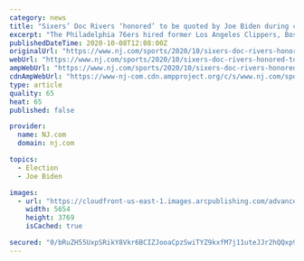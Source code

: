 ```yaml
---
category: news
title: "Sixers’ Doc Rivers ‘honored’ to be quoted by Joe Biden during campaign speech in Gettysburg"
excerpt: "The Philadelphia 76ers hired former Los Angeles Clippers, Boston Celtics and Orlando Magic head coach Doc Rivers to replace Brett Brown."
publishedDateTime: 2020-10-08T12:08:00Z
originalUrl: "https://www.nj.com/sports/2020/10/sixers-doc-rivers-honored-to-be-quoted-by-joe-biden-during-campaign-speech-in-gettysburg.html"
webUrl: "https://www.nj.com/sports/2020/10/sixers-doc-rivers-honored-to-be-quoted-by-joe-biden-during-campaign-speech-in-gettysburg.html"
ampWebUrl: "https://www.nj.com/sports/2020/10/sixers-doc-rivers-honored-to-be-quoted-by-joe-biden-during-campaign-speech-in-gettysburg.html?outputType=amp"
cdnAmpWebUrl: "https://www-nj-com.cdn.ampproject.org/c/s/www.nj.com/sports/2020/10/sixers-doc-rivers-honored-to-be-quoted-by-joe-biden-during-campaign-speech-in-gettysburg.html?outputType=amp"
type: article
quality: 65
heat: 65
published: false

provider:
  name: NJ.com
  domain: nj.com

topics:
  - Election
  - Joe Biden

images:
  - url: "https://cloudfront-us-east-1.images.arcpublishing.com/advancelocal/7CI2PXOSQNBGHBJQEZBHJSFHWU.jpg"
    width: 5654
    height: 3769
    isCached: true

secured: "0/bRuZH55UxpSRikY8Vkr6BCIZJooaCpzSwiTYZ9kxfM7j11uteJJr2hQQxp9JmV9D7kzeFVSlMoT76Wkp1Mna92tcUTwKmbLAXeQ6ZYbrkE07flZfw9Z36P1/7Z+zrBhPQoGlIOPT06OckWTrf47T3RQRzfANxpEOKbVO02liRPQhNqDzchmXjHg4C3IxtJhTKmBDRT1x1HfNvx5t2zf3WiUUpJ2SwFptbyxBeXd8d8GmdQuTPB33+Yj/ipqv/tIBVGuFYWWoUzlbLhy6wFNWt79WC+DtyI/HSaq/PVKFOHwDyFbBy5kxaTdodFolmq2VdNnli32SYXRZNjqwId42V7wAtbSF77gPcGhk75Bp0=;D7SY2VyscQUhb9EmG1rN5w=="
---
```


